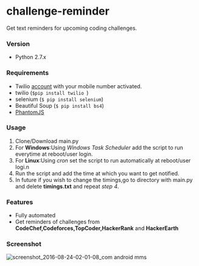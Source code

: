 # challenge-reminder
Get text reminders for upcoming coding challenges.

### Version
 - Python 2.7.x

### Requirements
 - Twilio [account](https://www.twilio.com/) with your mobile number activated.
 - twilio (```$pip install twilio ```)
 - selenium (```$ pip install selenium```)
 - Beautiful Soup (```$ pip install bs4```)
 - [PhantomJS](http://phantomjs.org/download.html)

### Usage
1. Clone/Download main.py
2. For **Windows**:Using *Windows Task Scheduler* add the script to run everytime at reboot/user login.
3. For **Linux**:Using *cron* set the script to run automatically at reboot/user logi.n
4. Run the script and add the time at which you want to get notified.
5. In future if you wish to change the timings,go to directory with main.py and delete **timings.txt** and repeat *step 4*.

### Features
 - Fully automated
 - Get reminders of challenges from **CodeChef,Codeforces,TopCoder,HackerRank** and **HackerEarth**

### Screenshot
![screenshot_2016-08-24-02-01-08_com android mms](https://cloud.githubusercontent.com/assets/19370570/17908849/b73ea4d8-699f-11e6-83e2-199c315a045a.png)
